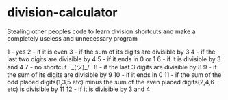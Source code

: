 # division-calculator
Stealing other peoples code to learn division shortcuts and make a completely useless and unnecessary program

1 - yes
2 - if it is even
3 - if the sum of its digits are divisible by 3
4 - if the last two digits are divisible by 4
5 - if it ends in 0 or 1
6 - if it is divisible by 3 and 4
7 - no shortcut ¯\_(ツ)_/¯
8 - if the last 3 digits are divisible by 8
9 - if the sum of its digits are divisible by 9
10 - if it ends in 0
11 - if the sum of the odd placed digits(1,3,5 etc) minus the sum of the even placed digits(2,4,6 etc) is divisible by 11
12 - if it is divisible by 3 and 4
